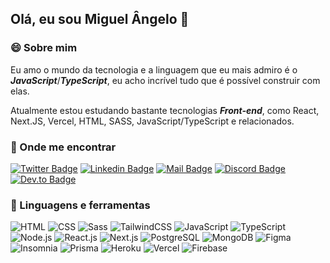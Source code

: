 ## Olá, eu sou Miguel Ângelo 🖖

### 😄 Sobre mim

Eu amo o mundo da tecnologia e a linguagem que eu mais admiro é o **_JavaScript_**/**_TypeScript_**, eu acho incrível tudo que é possível construir com elas.

Atualmente estou estudando bastante tecnologias **_Front-end_**, como React, Next.JS, Vercel, HTML, SASS, JavaScript/TypeScript e relacionados.

### 🔎 Onde me encontrar

[![Twitter Badge](https://img.shields.io/badge/_guel5g_-b1295b?style=flat-square&labelColor=b1295b&logo=twitter&logoColor=fff)](https://twitter.com/guel5g)
[![Linkedin Badge](https://img.shields.io/badge/_Miguel_Ângelo_-b1295b?style=flat-square&labelColor=b1295b&logo=linkedin&logoColor=fff)](https://www.linkedin.com/in/miguel5g/)
[![Mail Badge](https://img.shields.io/badge/_miguelcg958@gmail.com_-b1295b?style=flat-square&labelColor=b1295b&logo=gmail&logoColor=fff)](mailto:miguelcg958@gmail.com)
[![Discord Badge](https://img.shields.io/badge/_Guel%233451_-b1295b?style=flat-square&labelColor=b1295b&logo=discord&logoColor=fff)](https://discordapp.com/users/342803796201832449/)
[![Dev.to Badge](https://img.shields.io/badge/_Miguel_Ângelo_-b1295b?style=flat-square&labelColor=b1295b&logo=dev.to&logoColor=fff)](https://dev.to/miguel5g)

### 🚀 Linguagens e ferramentas

![HTML](https://img.shields.io/badge/-HTML-E34F26?style=flat-square&logo=HTML5&logoColor=white)
![CSS](https://img.shields.io/badge/-CSS-1572B6?style=flat-square&logo=css3&logoColor=white)
![Sass](https://img.shields.io/badge/-Sass-CC6699?style=flat-square&logo=sass&logoColor=white)
![TailwindCSS](https://img.shields.io/badge/-TailwindCSS-06B6D4?style=flat-square&logo=TailwindCSS&logoColor=white)
![JavaScript](https://img.shields.io/badge/-JavaScript-F7DF1E?style=flat-square&logo=Javascript&logoColor=black)
![TypeScript](https://img.shields.io/badge/-TypeScript-007ACC?style=flat-square&logo=Typescript&logoColor=white)
![Node.js](https://img.shields.io/badge/-Node.js-339933?style=flat-square&logo=Node.js&logoColor=white)
![React.js](https://img.shields.io/badge/-React.js-61DAFB?style=flat-square&logo=React&logoColor=white)
![Next.js](https://img.shields.io/badge/-Next.js-000000?style=flat-square&logo=Next.js&logoColor=white)
![PostgreSQL](https://img.shields.io/badge/-PostgreSQL-4169E1?style=flat-square&logo=PostgreSQL&logoColor=white)
![MongoDB](https://img.shields.io/badge/-MongoDB-47A248?style=flat-square&logo=MongoDB&logoColor=white)
![Figma](https://img.shields.io/badge/-Figma-F24E1E?style=flat-square&logo=Figma&logoColor=white)
![Insomnia](https://img.shields.io/badge/-Insomnia-5849BE?style=flat-square&logo=Insomnia&logoColor=white)
![Prisma](https://img.shields.io/badge/-Prisma-2D3748?style=flat-square&logo=Prisma&logoColor=white)
![Heroku](https://img.shields.io/badge/-Heroku-430098?style=flat-square&logo=Heroku&logoColor=white)
![Vercel](https://img.shields.io/badge/-Vercel-000000?style=flat-square&logo=Vercel&logoColor=white)
![Firebase](https://img.shields.io/badge/-Firebase-FFCA28?style=flat-square&logo=Firebase&logoColor=black)

<!--

<div align="center">
  <a href="https://github.com/miguel5g">
  <img height="180em" src="https://github-readme-stats.vercel.app/api?username=miguel5g&show_icons=true&theme=radical&include_all_commits=true&count_private=true"/>
  <img height="180em" src="https://github-readme-stats.vercel.app/api/top-langs/?username=miguel5g&layout=compact&langs_count=7&theme=radical"/>
</div>

--!>
